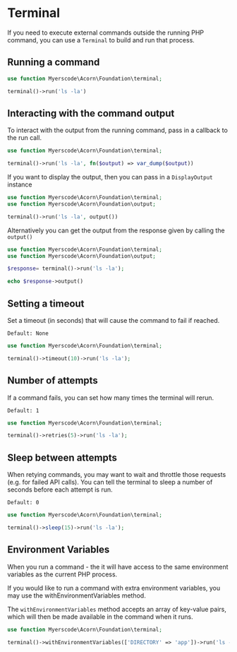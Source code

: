 # Terminal

If you need to execute external commands outside the running PHP command, you can use a `Terminal` to build and
run that process.

## Running a command

```php
use function Myerscode\Acorn\Foundation\terminal;

terminal()->run('ls -la')
```

## Interacting with the command output

To interact with the output from the running command, pass in a callback to the run call.

```php
use function Myerscode\Acorn\Foundation\terminal;

terminal()->run('ls -la', fn($output) => var_dump($output))
```

If you want to display the output, then you can pass in a `DisplayOutput` instance

```php
use function Myerscode\Acorn\Foundation\terminal;
use function Myerscode\Acorn\Foundation\output;

terminal()->run('ls -la', output())
```

Alternatively you can get the output from the response given by calling the `output()`

```php
use function Myerscode\Acorn\Foundation\terminal;
use function Myerscode\Acorn\Foundation\output;

$response= terminal()->run('ls -la');

echo $response->output()
```

## Setting a timeout

Set a timeout (in seconds) that will cause the command to fail if reached.

`Default: None`

```php
use function Myerscode\Acorn\Foundation\terminal;

terminal()->timeout(10)->run('ls -la');
```

## Number of attempts

If a command fails, you can set how many times the terminal will rerun.

`Default: 1`

```php
use function Myerscode\Acorn\Foundation\terminal;

terminal()->retries(5)->run('ls -la');
```

## Sleep between attempts

When retying commands, you may want to wait and throttle those requests (e.g. for failed API calls). You can tell the
terminal
to sleep a number of seconds before each attempt is run.

`Default: 0`

```php
use function Myerscode\Acorn\Foundation\terminal;

terminal()->sleep(15)->run('ls -la');
```

## Environment Variables

When you run a command - the it will have access to the same environment variables as the current PHP process.

If you would like to run a command with extra environment variables, you may use the withEnvironmentVariables method.

The `withEnvironmentVariables` method accepts an array of key-value pairs, which will then be made available in the
command when it runs.

```php
use function Myerscode\Acorn\Foundation\terminal;

terminal()->withEnvironmentVariables(['DIRECTORY' => 'app'])->run('ls -la $DIRECTORY');
```
